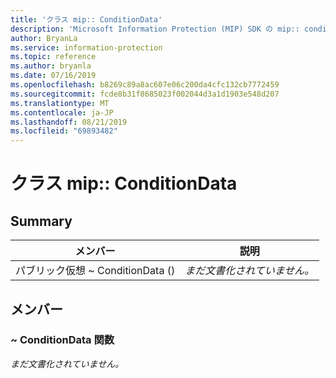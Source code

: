 ```yaml
---
title: 'クラス mip:: ConditionData'
description: 'Microsoft Information Protection (MIP) SDK の mip:: conditiondata クラスについて説明します。'
author: BryanLa
ms.service: information-protection
ms.topic: reference
ms.author: bryanla
ms.date: 07/16/2019
ms.openlocfilehash: b8269c89a8ac607e06c200da4cfc132cb7772459
ms.sourcegitcommit: fcde8b31f8685023f002044d3a1d1903e548d207
ms.translationtype: MT
ms.contentlocale: ja-JP
ms.lasthandoff: 08/21/2019
ms.locfileid: "69893482"
---
```

# <a name="class-mipconditiondata"></a>クラス mip:: ConditionData 
  
## <a name="summary"></a>Summary
 メンバー                        | 説明                                
--------------------------------|---------------------------------------------
パブリック仮想 ~ ConditionData ()  | _まだ文書化されていません。_
  
## <a name="members"></a>メンバー
  
### <a name="conditiondata-function"></a>~ ConditionData 関数
_まだ文書化されていません。_
